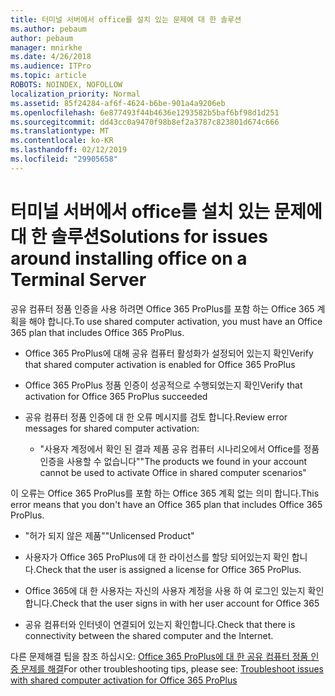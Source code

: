 ```yaml
---
title: 터미널 서버에서 office를 설치 있는 문제에 대 한 솔루션
ms.author: pebaum
author: pebaum
manager: mnirkhe
ms.date: 4/26/2018
ms.audience: ITPro
ms.topic: article
ROBOTS: NOINDEX, NOFOLLOW
localization_priority: Normal
ms.assetid: 85f24284-af6f-4624-b6be-901a4a9206eb
ms.openlocfilehash: 6e877493f44b4636e1293582b5baf6bf98d1d251
ms.sourcegitcommit: dd43cc0a9470f98b8ef2a3787c823801d674c666
ms.translationtype: MT
ms.contentlocale: ko-KR
ms.lasthandoff: 02/12/2019
ms.locfileid: "29905658"
---
```

# <a name="solutions-for-issues-around-installing-office-on-a-terminal-server"></a><span data-ttu-id="66bee-102">터미널 서버에서 office를 설치 있는 문제에 대 한 솔루션</span><span class="sxs-lookup"><span data-stu-id="66bee-102">Solutions for issues around installing office on a Terminal Server</span></span>

<span data-ttu-id="66bee-103">공유 컴퓨터 정품 인증을 사용 하려면 Office 365 ProPlus를 포함 하는 Office 365 계획을 해야 합니다.</span><span class="sxs-lookup"><span data-stu-id="66bee-103">To use shared computer activation, you must have an Office 365 plan that includes Office 365 ProPlus.</span></span>
  
- <span data-ttu-id="66bee-104">Office 365 ProPlus에 대해 공유 컴퓨터 활성화가 설정되어 있는지 확인</span><span class="sxs-lookup"><span data-stu-id="66bee-104">Verify that shared computer activation is enabled for Office 365 ProPlus</span></span>
    
- <span data-ttu-id="66bee-105">Office 365 ProPlus 정품 인증이 성공적으로 수행되었는지 확인</span><span class="sxs-lookup"><span data-stu-id="66bee-105">Verify that activation for Office 365 ProPlus succeeded</span></span>
    
- <span data-ttu-id="66bee-106">공유 컴퓨터 정품 인증에 대 한 오류 메시지를 검토 합니다.</span><span class="sxs-lookup"><span data-stu-id="66bee-106">Review error messages for shared computer activation:</span></span>
    
  - <span data-ttu-id="66bee-107">"사용자 계정에서 확인 된 결과 제품 공유 컴퓨터 시나리오에서 Office를 정품 인증을 사용할 수 없습니다"</span><span class="sxs-lookup"><span data-stu-id="66bee-107">"The products we found in your account cannot be used to activate Office in shared computer scenarios"</span></span>
  
<span data-ttu-id="66bee-108">이 오류는 Office 365 ProPlus를 포함 하는 Office 365 계획 없는 의미 합니다.</span><span class="sxs-lookup"><span data-stu-id="66bee-108">This error means that you don't have an Office 365 plan that includes Office 365 ProPlus.</span></span>
    
  - <span data-ttu-id="66bee-109">"허가 되지 않은 제품"</span><span class="sxs-lookup"><span data-stu-id="66bee-109">"Unlicensed Product"</span></span>
    
  - <span data-ttu-id="66bee-110">사용자가 Office 365 ProPlus에 대 한 라이선스를 할당 되어있는지 확인 합니다.</span><span class="sxs-lookup"><span data-stu-id="66bee-110">Check that the user is assigned a license for Office 365 ProPlus.</span></span>
    
  - <span data-ttu-id="66bee-111">Office 365에 대 한 사용자는 자신의 사용자 계정을 사용 하 여 로그인 있는지 확인 합니다.</span><span class="sxs-lookup"><span data-stu-id="66bee-111">Check that the user signs in with her user account for Office 365</span></span>
    
  - <span data-ttu-id="66bee-112">공유 컴퓨터와 인터넷이 연결되어 있는지 확인합니다.</span><span class="sxs-lookup"><span data-stu-id="66bee-112">Check that there is connectivity between the shared computer and the Internet.</span></span>
    
<span data-ttu-id="66bee-113">다른 문제해결 팁을 참조 하십시오: [Office 365 ProPlus에 대 한 공유 컴퓨터 정품 인증 문제를 해결](https://docs.microsoft.com/DeployOffice/troubleshoot-issues-with-shared-computer-activation-for-office-365-proplus)</span><span class="sxs-lookup"><span data-stu-id="66bee-113">For other troubleshooting tips, please see: [Troubleshoot issues with shared computer activation for Office 365 ProPlus](https://docs.microsoft.com/DeployOffice/troubleshoot-issues-with-shared-computer-activation-for-office-365-proplus)</span></span>
  

